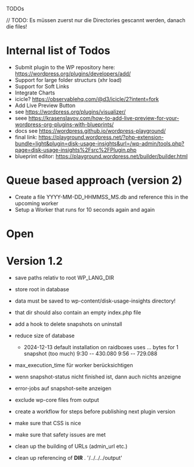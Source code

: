 TODOs


// TODO: Es müssen zuerst nur die Directories gescannt werden, danach die files!



# Internal list of Todos

- Submit plugin to the WP repository here: https://wordpress.org/plugins/developers/add/
- Support for large folder structurs (xhr load)
- Support for Soft Links
- Integrate Charts
 - icicle? https://observablehq.com/@d3/icicle/2?intent=fork
- Add Live Preview Button
 - see https://wordpress.org/plugins/visualizer/
 - seee https://krasenslavov.com/how-to-add-live-preview-for-your-wordpress-org-plugins-with-blueprints/
 - docs see https://wordpress.github.io/wordpress-playground/
 - final link: https://playground.wordpress.net/?php-extension-bundle=light&plugin=disk-usage-insights&url=/wp-admin/tools.php?page=disk-usage-insights%2Fsrc%2FPlugin.php
 - blueprint editor: https://playground.wordpress.net/builder/builder.html


# Queue based approach (version 2)
- Create a file YYYY-MM-DD_HHMMSS_MS.db and reference this in the upcoming worker
- Setup a Worker that runs for 10 seconds again and again


# Open

# Version 1.2
- save paths relativ to root
    WP_LANG_DIR
- store root in database
 - data must be saved to wp-content/disk-usage-insights directory!
 - that dir should also contain an empty index.php file
- add a hook to delete snapshots on uninstall
- reduce size of database
    - 2024-12-13 default installation on raidboxes uses ... bytes for 1 snapshot (too much)
            9:30 -- 430.080
            9:56 -- 729.088

- max_execution_time für worker berücksichtigen
- wenn snapshot-status nicht finished ist, dann auch nichts anzeigne
- error-jobs auf snapshot-seite anzeigen
- exclude wp-core files from output
- create a workflow for steps before publishing next plugin version
- make sure that CSS is nice
- make sure that safety issues are met
- clean up the building of URLs (admin_url etc.)
- clean up referencing of __DIR__ . '/../../../output'